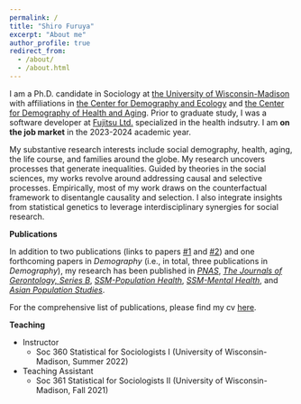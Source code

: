 ```yaml
---
permalink: /
title: "Shiro Furuya"
excerpt: "About me"
author_profile: true
redirect_from: 
  - /about/
  - /about.html
---
```


I am a Ph.D. candidate in Sociology at [the University of Wisconsin-Madison](https://sociology.wisc.edu/) with affiliations in [the Center for Demography and Ecology](https://cde.wisc.edu/) and [the Center for Demography of Health and Aging](https://cdha.wisc.edu/). Prior to graduate study, I was a software developer at [Fujitsu Ltd.](https://www.fujitsu.com/global/) specialized in the health indsutry. I am **on the job market** in the 2023-2024 academic year.

My substantive research interests include social demography, health, aging, the life course, and families around the globe. My research uncovers processes that generate inequalities. Guided by theories in the social sciences, my works revolve around addressing causal and selective processes. Empirically, most of my work draws on the counterfactual framework to disentangle causality and selection. I also integrate insights from statistical genetics to leverage interdisciplinary synergies for social research.

**Publications**

In addition to two publications \(links to papers [#1](https://doi.org/10.1215/00703370-11053145) and [#2](https://doi.org/10.1215/00703370-11054960)) and one forthcoming papers in *Demography* \(i.e., in total, three publications in *Demography*), my research has been published in [*PNAS*](https://doi.org/10.1073/pnas.2117312119), [*The Journals of Gerontology, Series B*](https://doi.org/10.1093/geronb/gbac164), [*SSM-Population Health*](https://doi.org/10.1016/j.ssmph.2022.101251), [*SSM-Mental Health*](https://doi.org/10.1016/j.ssmmh.2021.100044), and [*Asian Population Studies*](https://doi.org/10.1080/17441730.2021.1975396).

For the comprehensive list of publications, please find my cv [here](https://www.dropbox.com/s/l6i8xk1psvo75ev/vitae.pdf?dl=0).

**Teaching**
- Instructor
    - Soc 360 Statistical for Sociologists I (University of Wisconsin-Madison, Summer 2022)
- Teaching Assistant
    - Soc 361 Statistical for Sociologists II (University of Wisconsin-Madison, Fall 2021)





